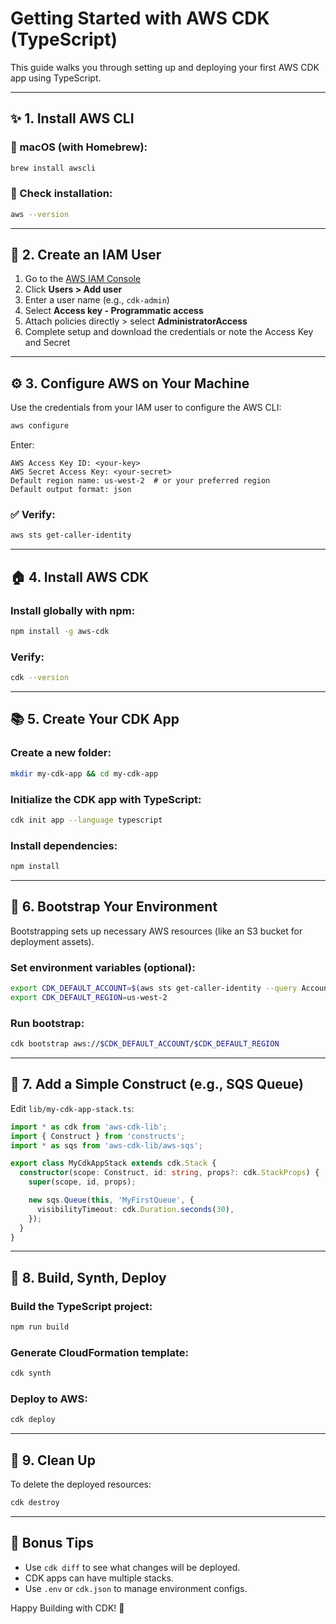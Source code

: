 # Getting Started with AWS CDK (TypeScript)

This guide walks you through setting up and deploying your first AWS CDK app using TypeScript.

---

## ✨ 1. Install AWS CLI

### 📆 macOS (with Homebrew):
```bash
brew install awscli
```

### 🚀 Check installation:
```bash
aws --version
```

---

## 🔐 2. Create an IAM User

1. Go to the [AWS IAM Console](https://console.aws.amazon.com/iam/)
2. Click **Users > Add user**
3. Enter a user name (e.g., `cdk-admin`)
4. Select **Access key - Programmatic access**
5. Attach policies directly > select **AdministratorAccess**
6. Complete setup and download the credentials or note the Access Key and Secret

---

## ⚙️ 3. Configure AWS on Your Machine

Use the credentials from your IAM user to configure the AWS CLI:
```bash
aws configure
```

Enter:
```
AWS Access Key ID: <your-key>
AWS Secret Access Key: <your-secret>
Default region name: us-west-2  # or your preferred region
Default output format: json
```

### ✅ Verify:
```bash
aws sts get-caller-identity
```

---

## 🏠 4. Install AWS CDK

### Install globally with npm:
```bash
npm install -g aws-cdk
```

### Verify:
```bash
cdk --version
```

---

## 📚 5. Create Your CDK App

### Create a new folder:
```bash
mkdir my-cdk-app && cd my-cdk-app
```

### Initialize the CDK app with TypeScript:
```bash
cdk init app --language typescript
```

### Install dependencies:
```bash
npm install
```

---

## 🌟 6. Bootstrap Your Environment

Bootstrapping sets up necessary AWS resources (like an S3 bucket for deployment assets).

### Set environment variables (optional):
```bash
export CDK_DEFAULT_ACCOUNT=$(aws sts get-caller-identity --query Account --output text)
export CDK_DEFAULT_REGION=us-west-2
```

### Run bootstrap:
```bash
cdk bootstrap aws://$CDK_DEFAULT_ACCOUNT/$CDK_DEFAULT_REGION
```

---

## 📅 7. Add a Simple Construct (e.g., SQS Queue)

Edit `lib/my-cdk-app-stack.ts`:
```ts
import * as cdk from 'aws-cdk-lib';
import { Construct } from 'constructs';
import * as sqs from 'aws-cdk-lib/aws-sqs';

export class MyCdkAppStack extends cdk.Stack {
  constructor(scope: Construct, id: string, props?: cdk.StackProps) {
    super(scope, id, props);

    new sqs.Queue(this, 'MyFirstQueue', {
      visibilityTimeout: cdk.Duration.seconds(30),
    });
  }
}
```

---

## 🚀 8. Build, Synth, Deploy

### Build the TypeScript project:
```bash
npm run build
```

### Generate CloudFormation template:
```bash
cdk synth
```

### Deploy to AWS:
```bash
cdk deploy
```

---

## 💪 9. Clean Up

To delete the deployed resources:
```bash
cdk destroy
```

---

## 🌟 Bonus Tips

- Use `cdk diff` to see what changes will be deployed.
- CDK apps can have multiple stacks.
- Use `.env` or `cdk.json` to manage environment configs.

Happy Building with CDK! 🎉

